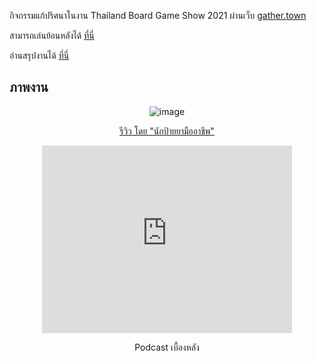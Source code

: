 กิจกรรมแก้ปริศนาในงาน Thailand Board Game Show 2021 ผ่านเว็บ [gather.town](https://gather.town)

สามารถเล่นย้อนหลังได้ [ที่นี่](https://lemononmars.github.io/tbs2021puzzles/)

อ่านสรุปงานได้ [ที่นี่](https://lemononmars.github.io/tbs2021puzzles/wrapup)

## ภาพงาน

<div align="center">

![image](https://raw.githubusercontent.com/lemononmars/codebreaker/main/src/lib/images/event/event_tbs_21_promo.jpg)


[รีวิว โดย "นักป้ายยามืออาชีพ"](https://www.facebook.com/nakpaiya/posts/pfbid02GEhyR7EAbo1XNRyGd8j2uvFX8jagEzEGCdPC9dnnkvNQ5w62tMLaFb3NeADYnLyzl)

<iframe src="https://www.facebook.com/plugins/video.php?height=314&href=https%3A%2F%2Fwww.facebook.com%2Fcodebreakerth%2Fvideos%2F226120749638048%2F&show_text=false&width=560&t=0" width="400" height="300" style="border:none;overflow:hidden" scrolling="no" frameborder="0" allowfullscreen="true" allow="autoplay; clipboard-write; encrypted-media; picture-in-picture; web-share" allowFullScreen="true"></iframe>

Podcast เบื้องหลัง
</div>